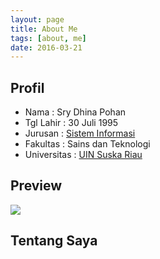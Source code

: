 ```yaml
---
layout: page
title: About Me
tags: [about, me]
date: 2016-03-21
---
```



## Profil 
* Nama : Sry Dhina Pohan
* Tgl Lahir : 30 Juli 1995
* Jurusan : [Sistem Informasi](http://sif.uin-suska.ac.id/)
* Fakultas : Sains dan Teknologi
* Universitas : [UIN Suska Riau](http://uin-suska.ac.id/)

## Preview

<img src="https://u.ph.edim.co/66c5/99071689_1_140.jpg" />


## Tentang Saya

